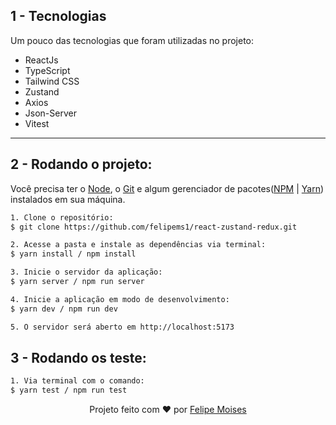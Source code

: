 ## 1 - Tecnologias

Um pouco das tecnologias que foram utilizadas no projeto:

- ReactJs
- TypeScript
- Tailwind CSS
- Zustand
- Axios
- Json-Server
- Vitest

---

## 2 - Rodando o projeto:

Você precisa ter o [Node](https://nodejs.org/en/), o [Git](https://git-scm.com/) e algum gerenciador de pacotes([NPM](https://docs.npmjs.com/downloading-and-installing-node-js-and-npm/) | [Yarn](https://classic.yarnpkg.com/lang/en/docs/install)) instalados em sua máquina.

```bash
1. Clone o repositório:
$ git clone https://github.com/felipems1/react-zustand-redux.git

2. Acesse a pasta e instale as dependências via terminal:
$ yarn install / npm install

3. Inicie o servidor da aplicação:
$ yarn server / npm run server

4. Inicie a aplicação em modo de desenvolvimento:
$ yarn dev / npm run dev

5. O servidor será aberto em http://localhost:5173
```

## 3 - Rodando os teste:

```bash
1. Via terminal com o comando:
$ yarn test / npm run test
```

<p align="center">Projeto feito com ❤️ por <a href="https://www.linkedin.com/in/felipems12/">Felipe Moises</a></p>
